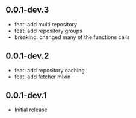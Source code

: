 ## 0.0.1-dev.3

- feat: add multi repository
- feat: add repository groups
- breaking: changed many of the functions calls

## 0.0.1-dev.2

- feat: add repository caching
- feat: add fetcher mixin

## 0.0.1-dev.1

- Initial release
